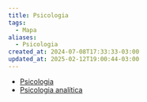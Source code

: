 ```yaml
---
title: Psicologia
tags:
  - Mapa
aliases:
  - Psicologia
created_at: 2024-07-08T17:33:33-03:00
updated_at: 2025-02-12T19:00:44-03:00
---
```


- [Psicologia](mapa/Psicologia.md)
- [Psicologia analítica](../notas/2024/07/26/atomo/Psicologia_analitica.md)
